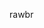 rawbr

<!---
EclipseGoatBoi/EclipseGoatBoi is a ✨ special ✨ repository because its `README.md` (this file) appears on your GitHub profile.
You can click the Preview link to take a look at your changes.
--->
